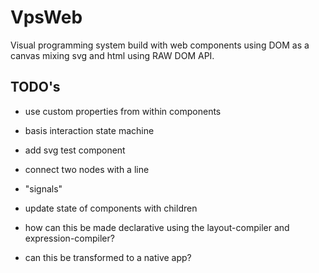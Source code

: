 # VpsWeb

Visual programming system build with web components using DOM as a canvas mixing svg and html using RAW DOM API.

## TODO's

- use custom properties from within components
- basis interaction state machine
- add svg test component
- connect two nodes with a line

- "signals"
- update state of components with children

- how can this be made declarative using the layout-compiler and expression-compiler?

- can this be transformed to a native app?